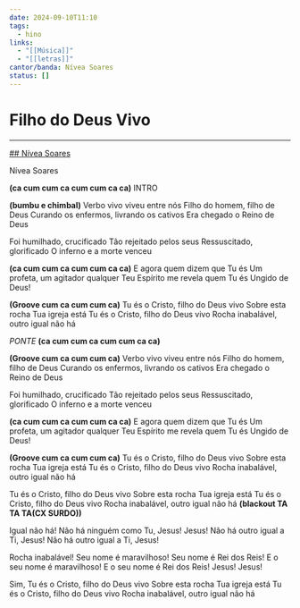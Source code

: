 ```yaml
---
date: 2024-09-10T11:10
tags:
  - hino
links:
  - "[[Música]]"
  - "[[letras]]"
cantor/banda: Nívea Soares
status: []
---
```

# Filho do Deus Vivo
---

[## Nívea Soares](https://www.youtube.com/watch?v=PdJoTcOgwUA&list=PLxY3IIgD42bcLYTT1UkE1xQEWAonK70Mc&index=7)

Nívea Soares


**(ca cum cum ca cum cum ca ca)**
INTRO

**(bumbu e chimbal)**
Verbo vivo viveu entre nós
Filho do homem, filho de Deus
Curando os enfermos, livrando os cativos
Era chegado o Reino de Deus

Foi humilhado, crucificado
Tão rejeitado pelos seus
Ressuscitado, glorificado
O inferno e a morte venceu

**(ca cum cum ca cum cum ca ca)**
E agora quem dizem que Tu és
Um profeta, um agitador qualquer
Teu Espírito me revela quem Tu és
Ungido de Deus!

**(Groove cum ca cum cum ca)**
Tu és o Cristo, filho do Deus vivo
Sobre esta rocha Tua igreja está
Tu és o Cristo, filho do Deus vivo
Rocha inabalável, outro igual não há

_PONTE_
**(ca cum cum ca cum cum ca ca)**

**(Groove cum ca cum cum ca)**
Verbo vivo viveu entre nós
Filho do homem, filho de Deus
Curando os enfermos, livrando os cativos
Era chegado o Reino de Deus

Foi humilhado, crucificado
Tão rejeitado pelos seus
Ressuscitado, glorificado
O inferno e a morte venceu

**(ca cum cum ca cum cum ca ca)**
E agora quem dizem que Tu és
Um profeta, um agitador qualquer
Teu Espírito me revela quem Tu és
Ungido de Deus!

**(Groove cum ca cum cum ca)**
Tu és o Cristo, filho do Deus vivo
Sobre esta rocha Tua igreja está
Tu és o Cristo, filho do Deus vivo
Rocha inabalável, outro igual não há

Tu és o Cristo, filho do Deus vivo
Sobre esta rocha Tua igreja está
Tu és o Cristo, filho do Deus vivo
Rocha inabalável, outro igual não há
**(blackout TA TA TA(CX SURDO))**

Igual não há!
Não há ninguém como Tu, Jesus! Jesus!
Não há outro igual a Ti, Jesus!
Não há outro igual a Ti, Jesus!

Rocha inabalável!
Seu nome é maravilhoso!
Seu nome é Rei dos Reis!
E o seu nome é maravilhoso!
E o seu nome é Rei dos Reis!
Jesus! Jesus!

Sim, Tu és o Cristo, filho do Deus vivo
Sobre esta rocha Tua igreja está
Tu és o Cristo, filho do Deus vivo
Rocha inabalável, outro igual não há